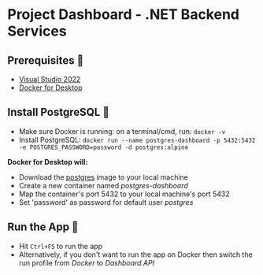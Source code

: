 ﻿# Project Dashboard - .NET Backend Services

## Prerequisites 📝
- [Visual Studio 2022](https://visualstudio.microsoft.com/vs/)
- [Docker for Desktop](https://www.docker.com/products/docker-desktop)

## Install PostgreSQL 🐘
- Make sure Docker is running: on a terminal/cmd, run: `docker -v`
- Install PostgreSQL: `docker run --name postgres-dashboard -p 5432:5432 -e POSTGRES_PASSWORD=password -d postgres:alpine`
 
**Docker for Desktop will:**
- Download the [postgres](https://hub.docker.com/_/postgres) image to your local machine
- Create a new container named *postgres-dashboard*
- Map the container's port 5432 to your local machine's port 5432
- Set 'password' as password for default user *postgres*

## Run the App 🚀
- Hit `Ctrl+F5` to run the app
- Alternatively, if you don't want to run the app on Docker then switch the run profile from *Docker* to *Dashboard.API*